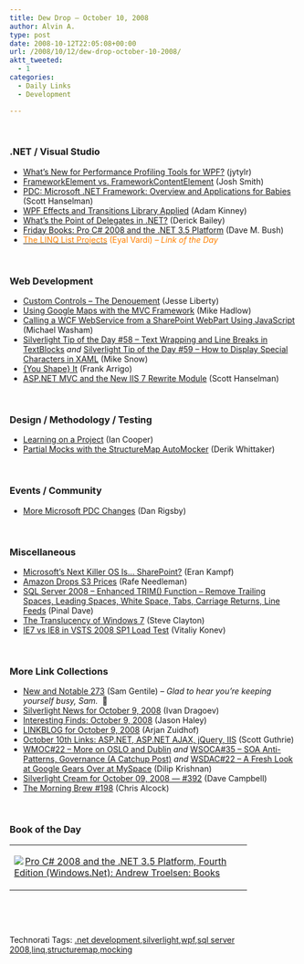 ```yaml
---
title: Dew Drop – October 10, 2008
author: Alvin A.
type: post
date: 2008-10-12T22:05:08+00:00
url: /2008/10/12/dew-drop-october-10-2008/
aktt_tweeted:
  - 1
categories:
  - Daily Links
  - Development

---
```

&#160;

### .NET / Visual Studio

  * <a target="_blank" href="http://windowsclient.net/wpf/perf/wpf-perf-tool.aspx">What&#8217;s New for Performance Profiling Tools for WPF?</a> (jytylr) 
  * <a target="_blank" href="http://wpfdisciples.wordpress.com/2008/10/09/frameworkelement-vs-frameworkcontentelement/">FrameworkElement vs. FrameworkContentElement</a> (Josh Smith) 
  * <a target="_blank" href="http://www.hanselman.com/blog/PDCMicrosoftNETFrameworkOverviewAndApplicationsForBabies.aspx">PDC: Microsoft .NET Framework: Overview and Applications for Babies</a> (Scott Hanselman) 
  * <a target="_blank" href="http://adamkinney.com/blog/370/default.aspx">WPF Effects and Transitions Library Applied</a> (Adam Kinney) 
  * <a target="_blank" href="http://www.lostechies.com/blogs/derickbailey/archive/2008/10/09/what-s-the-point-of-delegates-in-net.aspx">What&#8217;s the Point of Delegates in .NET?</a> (Derick Bailey) 
  * <a target="_blank" href="http://blog.dmbcllc.com/2008/10/10/friday-books-pro-c-2008-and-the-net-35-platform/">Friday Books: Pro C# 2008 and the .NET 3.5 Platform</a> (Dave M. Bush) 
  * <a target="_blank" href="http://blogs.microsoft.co.il/blogs/vardi/archive/2008/10/09/the-linq-list-projects.aspx"><font color="#ff8000">The LINQ List Projects</font></a> <font color="#ff8000">(Eyal Vardi) <em>– Link of the Day</em></font> 

&#160;

### Web Development

  * <a target="_blank" href="http://silverlight.net/blogs/jesseliberty/archive/2008/10/09/custom-controls-the-denouement.aspx">Custom Controls &#8211; The Denouement</a> (Jesse Liberty) 
  * <a target="_blank" href="http://mikehadlow.blogspot.com/2008/10/using-google-maps-with-mvc-framework.html">Using Google Maps with the MVC Framework</a> (Mike Hadlow) 
  * <a target="_blank" href="http://blogs.msdn.com/mwasham/archive/2008/09/25/calling-a-wcf-webservice-from-a-sharepoint-webpart.aspx">Calling a WCF WebService from a SharePoint WebPart Using JavaScript</a> (Michael Washam) 
  * <a target="_blank" href="http://silverlight.net/blogs/msnow/archive/2008/10/09/silverlight-tip-of-the-day-58-text-wrapping-and-line-breaks-in-textblocks.aspx">Silverlight Tip of the Day #58 &#8211; Text Wrapping and Line Breaks in TextBlocks</a>&#160;_and_&#160;<a target="_blank" href="http://silverlight.net/blogs/msnow/archive/2008/10/09/silverlight-tip-of-the-day-59-how-to-display-special-characters-in-xaml.aspx">Silverlight Tip of the Day #59 &#8211; How to Display Special Characters in XAML</a> (Mike Snow) 
  * <a target="_blank" href="http://blogs.msdn.com/frankarr/archive/2008/10/09/you-shape-it.aspx">{You Shape} It</a> (Frank Arrigo) 
  * <a target="_blank" href="http://www.hanselman.com/blog/ASPNETMVCAndTheNewIIS7RewriteModule.aspx">ASP.NET MVC and the New IIS 7 Rewrite Module</a> (Scott Hanselman) 

&#160;

### Design / Methodology / Testing

  * <a target="_blank" href="http://codebetter.com/blogs/ian_cooper/archive/2008/10/10/on-project-learning.aspx">Learning on a Project</a> (Ian Cooper) 
  * <a target="_blank" href="http://devlicio.us/blogs/derik_whittaker/archive/2008/10/10/partial-mocks-with-the-structuremap-automocker.aspx">Partial Mocks with the StructureMap AutoMocker</a> (Derik Whittaker) 

&#160;

### Events / Community

  * <a target="_blank" href="http://www.danrigsby.com/blog/index.php/2008/10/09/more-microsoft-pdc-changes/">More Microsoft PDC Changes</a> (Dan Rigsby) 

&#160;

### Miscellaneous

  * <a target="_blank" href="http://www.developerzen.com/2008/10/09/microsoft-next-killer-os-is-sharepoint/">Microsoft&#8217;s Next Killer OS Is&#8230; SharePoint?</a> (Eran Kampf) 
  * <a target="_blank" href="http://news.cnet.com/8301-17939_109-10062376-2.html?part=rss&tag=feed&subj=Webware">Amazon Drops S3 Prices</a> (Rafe Needleman) 
  * <a target="_blank" href="http://blog.sqlauthority.com/2008/10/10/sql-server-2008-enhenced-trim-function-remove-trailing-spaces-leading-spaces-white-space-tabs-carriage-returns-line-feeds/">SQL Server 2008 &#8211; Enhanced TRIM() Function &#8211; Remove Trailing Spaces, Leading Spaces, White Space, Tabs, Carriage Returns, Line Feeds</a> (Pinal Dave) 
  * <a target="_blank" href="http://blogs.msdn.com/stevecla01/archive/2008/10/09/the-translucency-of-windows-7.aspx">The Translucency of Windows 7</a> (Steve Clayton) 
  * <a target="_blank" href="http://blogs.msdn.com/ace_team/archive/2008/10/09/ie7-vs-ie8-in-vsts-2008-sp1-load-test.aspx">IE7 vs IE8 in VSTS 2008 SP1 Load Test</a> (Vitaliy Konev) 

&#160;

### More Link Collections

  * <a target="_blank" href="http://samgentile.com/blogs/samgentile/archive/2008/10/09/new-and-notable-273.aspx">New and Notable 273</a> (Sam Gentile) _– Glad to hear you’re keeping yourself busy, Sam._&#160; 🙂 
  * <a target="_blank" href="http://www.silverlightshow.net/news/Silverlight-news-for-October-9-2008.aspx">Silverlight News for October 9, 2008</a> (Ivan Dragoev) 
  * <a target="_blank" href="http://jasonhaley.com/blog/archive/2008/10/09/142337.aspx">Interesting Finds: October 9, 2008</a> (Jason Haley) 
  * <a target="_blank" href="http://www.arjansworld.com/2008/10/09/linkblog-for-october-9-2008/">LINKBLOG for October 9, 2008</a> (Arjan Zuidhof) 
  * <a target="_blank" href="http://weblogs.asp.net/scottgu/archive/2008/10/10/october-10th-links-asp-net-asp-net-ajax-jquery-iis.aspx">October 10th Links: ASP.NET, ASP.NET AJAX, jQuery, IIS</a> (Scott Guthrie) 
  * <a target="_blank" href="http://itknowledgeexchange.techtarget.com/serviceendpoint/wmoc-sharp-22-more-on-oslo-and-dublin/">WMOC#22 &#8211; More on OSLO and Dublin</a>&#160;_and_&#160;<a target="_blank" href="http://itknowledgeexchange.techtarget.com/serviceendpoint/wsoac-sharp-35-soa-anti-patterns-governance-a-catchup-post/">WSOCA#35 &#8211; SOA Anti-Patterns, Governance (A Catchup Post)</a>&#160;_and_ <a target="_blank" href="http://itknowledgeexchange.techtarget.com/serviceendpoint/wsdac-sharp-22-a-fresh-look-at-google-gears-over-at-myspace/">WSDAC#22 &#8211; A Fresh Look at Google Gears Over at MySpace</a> (Dilip Krishnan) 
  * <a target="_blank" href="http://geekswithblogs.net/WynApseTechnicalMusings/archive/2008/10/09/125751.aspx">Silverlight Cream for October 09, 2008 &#8212; #392</a> (Dave Campbell) 
  * <a target="_blank" href="http://blog.cwa.me.uk/2008/10/10/the-morning-brew-198/">The Morning Brew #198</a> (Chris Alcock) 

&#160;

### Book of the Day

<div style="padding-bottom: 0px; margin: 0px; padding-left: 0px; padding-right: 0px; display: inline; float: none; padding-top: 0px" id="scid:7dc1bd33-94bd-46fd-a20b-0131235bcd47:574dc1a1-1ad5-4812-ae2a-d095f8d9eeae" class="wlWriterEditableSmartContent">
  <table cellspacing="0" cellpadding="2" width="400" border="0" unselectable="on">
    <tr>
      <td valign="top" width="400">
        <p>
          <a title="Pro C# 2008 and the .NET 3.5 Platform, Fourth Edition (Windows.Net): Andrew Troelsen: Books" href="http://www.amazon.com/exec/obidos/ASIN/1590598849/alvinashcraft-20"><img data-recalc-dims="1" decoding="async" src="https://i0.wp.com/images.amazon.com/images/P/1590598849.01.MZZZZZZZ.jpg?w=660" border="0" align="left" style="float:left" />Pro C# 2008 and the .NET 3.5 Platform, Fourth Edition (Windows.Net): Andrew Troelsen: Books</a>
        </p>
      </td>
    </tr>
  </table>
</div>

&#160;

<div style="padding-bottom: 0px; margin: 0px; padding-left: 0px; padding-right: 0px; display: inline; float: none; padding-top: 0px" id="scid:C16BAC14-9A3D-4c50-9394-FBFEF7A93539:014e8755-140c-4158-ac3f-9bdaf62b02e9" class="wlWriterEditableSmartContent">
  <!--dotnetkickit-->
</div>

&#160;

<div style="padding-bottom: 0px; margin: 0px; padding-left: 0px; padding-right: 0px; display: inline; float: none; padding-top: 0px" id="scid:0767317B-992E-4b12-91E0-4F059A8CECA8:91f031ec-130d-41ca-bf7a-65e32bf8fa25" class="wlWriterEditableSmartContent">
  Technorati Tags: <a href="http://technorati.com/tags/.net+development" rel="tag">.net development</a>,<a href="http://technorati.com/tags/silverlight" rel="tag">silverlight</a>,<a href="http://technorati.com/tags/wpf" rel="tag">wpf</a>,<a href="http://technorati.com/tags/sql+server+2008" rel="tag">sql server 2008</a>,<a href="http://technorati.com/tags/linq" rel="tag">linq</a>,<a href="http://technorati.com/tags/structuremap" rel="tag">structuremap</a>,<a href="http://technorati.com/tags/mocking" rel="tag">mocking</a>
</div>